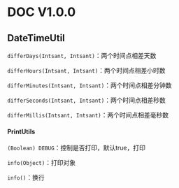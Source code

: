 # DOC V1.0.0

## DateTimeUtil

`differDays(Intsant, Intsant)`：两个时间点相差天数

`differHours(Intsant, Intsant)`：两个时间点相差小时数

`differMinutes(Intsant, Intsant)`：两个时间点相差分钟数

`differSeconds(Intsant, Intsant)`：两个时间点相差秒数

`differMillis(Intsant, Intsant)`：两个时间点相差毫秒数

#### PrintUtils

`(Boolean) DEBUG`：控制是否打印，默认true，打印

`info(Object)`：打印对象

`info()`：换行